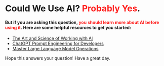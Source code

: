 # Could We Use AI? <span style="color: #ff201e">Probably Yes</span>.
#### But if you are asking this question, <span style="color: #ff201e">you should learn more about AI before using it</span>. Here are some helpful resources to get you started:

* [The Art and Science of Working with AI](https://www.microsoft.com/en-us/worklab/the-art-and-science-of-working-with-ai)
* [ChatGPT Prompt Engineering for Developers](https://www.deeplearning.ai/short-courses/chatgpt-prompt-engineering-for-developers/)
* [Master Large Language Model Operations](https://www.edx.org/certificates/professional-certificate/ai-large-language-model-operations-llmops?index=product&queryID=7021db4337a839b62f5003864f7b08c6&position=2&linked_from=autocomplete&c=autocomplete)

Hope this answers your question! Have a great day.
